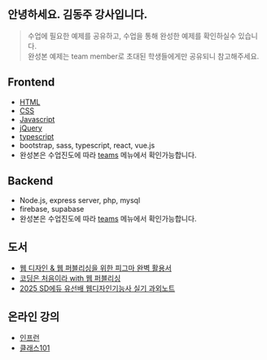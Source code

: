 ## 안녕하세요. 김동주 강사입니다.

> 수업에 필요한 예제를 공유하고, 수업을 통해 완성한 예제를 확인하실수 있습니다.  
> 완성본 예제는 team member로 초대된 학생들에게만 공유되니 참고해주세요. 

## Frontend
- [HTML](https://github.com/ezweb-lab/HTML_BASIC_BASE)
- [CSS](https://github.com/ezweb-lab/CSS_BASIC_BASE)
- [Javascript](https://github.com/ezweb-lab/Javascript_BASIC_BASE)
- [jQuery](https://github.com/ezweb-lab/jQuery_BASIC_BASE)
- [typescript](https://github.com/ezweb-lab/TS_BASIC_BASE)
- bootstrap, sass, typescript, react, vue.js
- 완성본은 수업진도에 따라 [teams](https://github.com/orgs/ezweb-lab/teams) 메뉴에서 확인가능합니다.

## Backend
- Node.js, express server, php, mysql
- firebase, supabase
- 완성본은 수업진도에 따라 [teams](https://github.com/orgs/ezweb-lab/teams) 메뉴에서 확인가능합니다.
  
## 도서
- [웹 디자인 & 웹 퍼블리싱을 위한 피그마 완벽 활용서](https://product.kyobobook.co.kr/detail/S000001842187)
- [코딩은 처음이라 with 웹 퍼블리싱](http://www.kyobobook.co.kr/product/detailViewKor.laf?ejkGb=KOR&mallGb=KOR&barcode=9788931467321&orderClick=LEa&Kc)
- [2025 SD에듀 유선배 웹디자인기능사 실기 과외노트](https://www.yes24.com/Product/Goods/136757366)

## 온라인 강의
- [인프런](https://www.inflearn.com/users/444512/@ezweb)
- [클래스101](https://class101.net/ko/creators/@ezweb)
